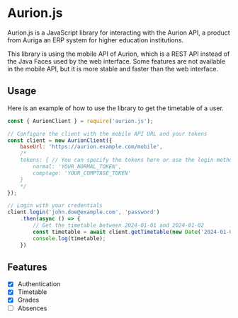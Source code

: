 # Aurion.js

Aurion.js is a JavaScript library for interacting with the Aurion API, a product from Auriga an ERP system for higher education institutions.

This library is using the mobile API of Aurion, which is a REST API instead of the Java Faces used by the web interface. Some features are not available in the mobile API, but it is more stable and faster than the web interface.

## Usage

Here is an example of how to use the library to get the timetable of a user.

```javascript
const { AurionClient } = require('aurion.js');

// Configure the client with the mobile API URL and your tokens
const client = new AurionClient({
    baseUrl: 'https://aurion.example.com/mobile',
    /*
    tokens: { // You can specify the tokens here or use the login method
        normal: 'YOUR_NORMAL_TOKEN', 
        comptage: 'YOUR_COMPTAGE_TOKEN'
    }
    */
});

// Login with your credentials
client.login('john.doe@example.com', 'password')
    .then(async () => {
        // Get the timetable between 2024-01-01 and 2024-01-02
        const timetable = await client.getTimetable(new Date('2024-01-01'), new Date('2024-01-02'));
        console.log(timetable);
    })
```

## Features

- [x] Authentication
- [x] Timetable
- [x] Grades
- [ ] Absences